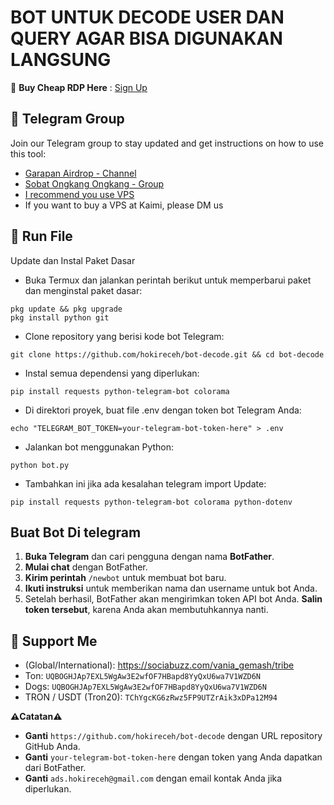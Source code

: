 # BOT UNTUK DECODE USER DAN QUERY AGAR BISA DIGUNAKAN LANGSUNG

🔗 **Buy Cheap RDP Here** : [Sign Up](https://console.idcloudhost.com/referral/1n60rk)


## 📢 Telegram Group

Join our Telegram group to stay updated and get instructions on how to use this tool:

- [Garapan Airdrop - Channel](https://t.me/garapanairdrop_indonesia)
- [Sobat Ongkang Ongkang - Group](https://t.me/ongkang_ongkang)
- [I recommend you use VPS](https://console.idcloudhost.com/referral/1n60rk)
- If you want to buy a VPS at Kaimi, please DM us
  
## 🚀 Run File

Update dan Instal Paket Dasar

- Buka Termux dan jalankan perintah berikut untuk memperbarui paket dan menginstal paket dasar:
```
pkg update && pkg upgrade
pkg install python git
```

- Clone repository yang berisi kode bot Telegram:
```
git clone https://github.com/hokireceh/bot-decode.git && cd bot-decode
```

- Instal semua dependensi yang diperlukan:
```
pip install requests python-telegram-bot colorama
```

- Di direktori proyek, buat file .env dengan token bot Telegram Anda:
```
echo "TELEGRAM_BOT_TOKEN=your-telegram-bot-token-here" > .env
```

- Jalankan bot menggunakan Python:
```
python bot.py
```

- Tambahkan ini jika ada kesalahan telegram import Update:
```
pip install requests python-telegram-bot colorama python-dotenv
```

## Buat Bot Di telegram

1. **Buka Telegram** dan cari pengguna dengan nama **BotFather**.
2. **Mulai chat** dengan BotFather.
3. **Kirim perintah** `/newbot` untuk membuat bot baru.
4. **Ikuti instruksi** untuk memberikan nama dan username untuk bot Anda.
5. Setelah berhasil, BotFather akan mengirimkan token API bot Anda. **Salin token tersebut**, karena Anda akan membutuhkannya nanti.


## 💱 Support Me

- (Global/International): https://sociabuzz.com/vania_gemash/tribe
- Ton: ```UQBOGHJAp7EXL5WgAw3E2wfOF7HBapd8YyQxU6wa7V1WZD6N```
- Dogs: ```UQBOGHJAp7EXL5WgAw3E2wfOF7HBapd8YyQxU6wa7V1WZD6N```
- TRON / USDT (Tron20): ```TChYgcKG6zRwz5FP9UTZrAik3xDPa12M94```


**⚠️Catatan⚠️**
- **Ganti** `https://github.com/hokireceh/bot-decode` dengan URL repository GitHub Anda.
- **Ganti** `your-telegram-bot-token-here` dengan token yang Anda dapatkan dari BotFather.
- **Ganti** `ads.hokireceh@gmail.com` dengan email kontak Anda jika diperlukan.




